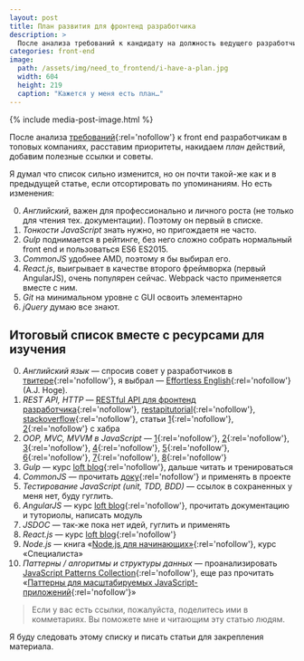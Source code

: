```yaml
---
layout: post
title: План развития для фронтенд разработчика
description: >
  После анализа требований к кандидату на должность ведущего разработчика интерфейсов я составил фронтенд штуки, которые я буду изучать.
categories: front-end
image:
  path: /assets/img/need_to_frontend/i-have-a-plan.jpg
  width: 604
  height: 219
  caption: "Кажется у меня есть план…"
---
```


{% include media-post-image.html %}

После анализа [требований][6]{:rel='nofollow'} к front end разработчикам в топовых компаниях, расставим приоритеты, накидаем *план* действий, добавим полезные ссылки и советы.



Я думал что список сильно изменится, но он почти такой-же как и в предыдущей статье, если отсортировать по упоминаниям. Но есть изменения:

0. *Английский*, важен для профессионально и личного роста (не только для чтения тех. документации). Поэтому он первый в списке.
1. *Тонкости JavaScript* знать нужно, но пригождаетя не часто.
2. *Gulp* поднимается в рейтинге, без него сложно собрать нормальный front end и пользоваться ES6 ES2015.
3. *CommonJS* удобнее AMD, поэтому я бы выбирал его.
4. *React.js*, выигрывает в качестве второго фреймворка (первый AngularJS), очень популярен сейчас. Webpack часто применяется вместе с ним.
5. *Git* на минимальном уровне с GUI освоить элементарно
6. *jQuery* думаю все знают.

## Итоговый список вместе с ресурсами для изучения

0. *Английский язык* — спросив совет у разработчиков в [твитере][7]{:rel='nofollow'}, я выбрал — [Effortless English][8]{:rel='nofollow'} (A.J. Hoge).
1. *REST API, HTTP* — [RESTful API для фронтенд разработчика][9]{:rel='nofollow'}, [restapitutorial][10]{:rel='nofollow'}, [stackoverflow][11]{:rel='nofollow'}, статьи [1][12]{:rel='nofollow'}, [2][13]{:rel='nofollow'} с хабра
2. *OOP, MVC, MVVM в JavaScript* — [1][14]{:rel='nofollow'}, [2][15]{:rel='nofollow'}, [3][16]{:rel='nofollow'}, [4][17]{:rel='nofollow'}, [5][18]{:rel='nofollow'}, [6][19]{:rel='nofollow'}, [7][20]{:rel='nofollow'}, [8][21]{:rel='nofollow'}
3. *Gulp* —  курс [loft blog][22]{:rel='nofollow'}, дальше читать и тренироваться
4. *CommonJS* — прочитать [доку][23]{:rel='nofollow'} и применять в проекте
5. *Тестирование JavaScript (unit, TDD, BDD)* — ссылок в сохраненных у меня нет, буду гуглить.
6. *AngularJS* — курс [loft blog][24]{:rel='nofollow'}, прочитать документацию и туториолы, написать модуль
7. *JSDOC* — так-же пока нет идей, гуглить и применять
8. *React.js* — курс [loft blog][25]{:rel='nofollow'}
9. *Node.js* — книга «[Node.js для начинающих»][26]{:rel='nofollow'}, курс «Специалиста»
10. *Паттерны / алгоритмы и структуры данных* — проанализировать [JavaScript Patterns Collection][27]{:rel='nofollow'}, еще раз прочитать «[Паттерны для масштабируемых JavaScript-приложений][28]{:rel='nofollow'}»

> Если у вас есть ссылки, пожалуйста, поделитесь ими в комметариях. Вы поможете мне и читающим эту статью людям.

Я буду следовать этому списку и писать статьи для закрепления материала.

[1]: /
[2]: /blog/
[3]: /front-end/plan_for_frontend_developer
[4]: http://plus.google.com/104557932122476785260/
[5]: https://ymatuhin.ru/img/need_to_frontend/i-have-a-plan.jpg
[6]: /front-end/what_front_end_developer_need_to_know_in_2015-2016/
[7]: https://twitter.com/ymatuhin/status/627069468506779648
[8]: http://effortlessenglish.com
[9]: /front-end/restful_api_for_frontender/
[10]: http://restapitutorial.ru
[11]: http://stackoverflow.com/questions/671118/what-exactly-is-restful-programming
[12]: https://habrahabr.ru/post/38730/
[13]: https://habrahabr.ru/post/215117/
[14]: http://www.cyberguru.ru/web/html/javascript-introduction-to-objective-js-page2.html
[15]: https://ru.wikipedia.org/wiki/Объектно-ориентированное_программирование
[16]: https://habrahabr.ru/post/148015/
[17]: https://dikmax.name/post/oopjs-2/
[18]: https://learn.javascript.ru/prototypes
[19]: https://habrahabr.ru/post/215605/
[20]: http://rsdn.ru/article/patterns/ModelViewPresenter.xml
[21]: https://outcoldman.com/ru/archive/2010/02/22/%D0%BF%D0%B0%D1%82%D1%82%D0%B5%D1%80%D0%BD%D1%8B-mvc-mvp-%D0%B8-mvvm/
[22]: https://www.youtube.com/watch?v=9zwwmjGz1Vs&list=PLY4rE9dstrJwXCz1utct9b6Vub9VWQoKo
[23]: http://browserify.org
[24]: https://www.youtube.com/playlist?list=PLY4rE9dstrJxWEX3fCPjFpmcnoU_3GRWW
[25]: https://www.youtube.com/watch?v=G7Ju9CFYCko&list=PLY4rE9dstrJz3CwptC28Ub9Y3pWIL14mI
[26]: http://www.nodebeginner.ru
[27]: http://shichuan.github.io/javascript-patterns/
[28]: http://largescalejs.ru
